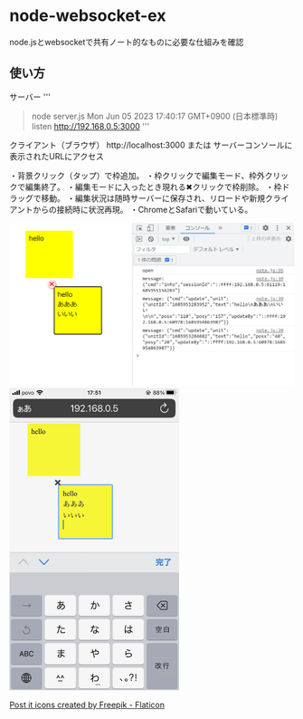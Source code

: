 # node-websocket-ex

node.jsとwebsocketで共有ノート的なものに必要な仕組みを確認

## 使い方

サーバー
'''
>node server.js
Mon Jun 05 2023 17:40:17 GMT+0900 (日本標準時) listen http://192.168.0.5:3000
'''

クライアント（ブラウザ）
http://localhost:3000 または サーバーコンソールに表示されたURLにアクセス

・背景クリック（タップ）で枠追加。
・枠クリックで編集モード、枠外クリックで編集終了。
・編集モードに入ったとき現れる✖クリックで枠削除。
・枠ドラッグで移動。
・編集状況は随時サーバーに保存され、リロードや新規クライアントからの接続時に状況再現。
・ChromeとSafariで動いている。

<img src="doc/img/pc.png" width="600">
<img src="doc/img/sp.jpeg" width="300">

[Post it icons created by Freepik - Flaticon](https://www.flaticon.com/free-icons/post-it)
